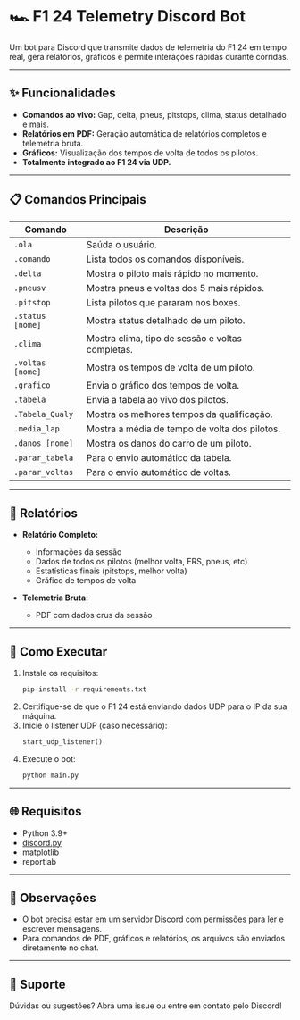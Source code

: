 # 🏎️ F1 24 Telemetry Discord Bot

Um bot para Discord que transmite dados de telemetria do F1 24 em tempo real, gera relatórios, gráficos e permite interações rápidas durante corridas.

---

## ✨ Funcionalidades

- **Comandos ao vivo:** Gap, delta, pneus, pitstops, clima, status detalhado e mais.
- **Relatórios em PDF:** Geração automática de relatórios completos e telemetria bruta.
- **Gráficos:** Visualização dos tempos de volta de todos os pilotos.
- **Totalmente integrado ao F1 24 via UDP.**

---

## 📋 Comandos Principais

| Comando           | Descrição                                                                 |
|-------------------|---------------------------------------------------------------------------|
| `.ola`            | Saúda o usuário.                                                          |
| `.comando`        | Lista todos os comandos disponíveis.                                      |
| `.delta`          | Mostra o piloto mais rápido no momento.                                   |                                  
| `.pneusv`         | Mostra pneus e voltas dos 5 mais rápidos.                                 |
| `.pitstop`        | Lista pilotos que pararam nos boxes.                                      |
| `.status [nome]`  | Mostra status detalhado de um piloto.                                     |
| `.clima`          | Mostra clima, tipo de sessão e voltas completas.                          |
| `.voltas [nome]`  | Mostra os tempos de volta de um piloto.                                   |
| `.grafico`        | Envia o gráfico dos tempos de volta.                                      |
| `.tabela`         | Envia a tabela ao vivo dos pilotos.                                       |
| `.Tabela_Qualy`   | Mostra os melhores tempos da qualificação.                                |
| `.media_lap`      | Mostra a média de tempo de volta dos pilotos.                             |
| `.danos [nome]`   | Mostra os danos do carro de um piloto.                                    |                                           
| `.parar_tabela`   | Para o envio automático da tabela.                                        |
| `.parar_voltas`   | Para o envio automático de voltas.                                        |

---

## 📄 Relatórios

- **Relatório Completo:**  
  - Informações da sessão  
  - Dados de todos os pilotos (melhor volta, ERS, pneus, etc)  
  - Estatísticas finais (pitstops, melhor volta)  
  - Gráfico de tempos de volta

- **Telemetria Bruta:**  
  - PDF com dados crus da sessão

---

## 🚀 Como Executar

1. Instale os requisitos:
    ```bash
    pip install -r requirements.txt
    ```
2. Certifique-se de que o F1 24 está enviando dados UDP para o IP da sua máquina.
3. Inicie o listener UDP (caso necessário):
    ```python
    start_udp_listener()
    ```
4. Execute o bot:
    ```bash
    python main.py
    ```

---

## 🌐 Requisitos

- Python 3.9+
- [discord.py](https://github.com/Rapptz/discord.py)
- matplotlib
- reportlab

---

## 📝 Observações

- O bot precisa estar em um servidor Discord com permissões para ler e escrever mensagens.
- Para comandos de PDF, gráficos e relatórios, os arquivos são enviados diretamente no chat.

---

## 📧 Suporte

Dúvidas ou sugestões? Abra uma issue ou entre em contato pelo Discord!